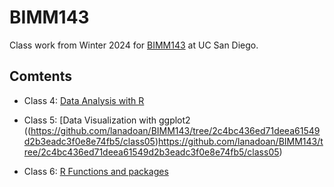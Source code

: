 # BIMM143
Class work from Winter 2024 for [BIMM143](https://bioboot.github.io/bimm143_W24/) at UC San Diego.

## Comtents

- Class 4: [Data Analysis with R](https://github.com/lanadoan/BIMM143/tree/2c4bc436ed71deea61549d2b3eadc3f0e8e74fb5/class04)

- Class 5: [Data Visualization with ggplot2 ((https://github.com/lanadoan/BIMM143/tree/2c4bc436ed71deea61549d2b3eadc3f0e8e74fb5/class05)https://github.com/lanadoan/BIMM143/tree/2c4bc436ed71deea61549d2b3eadc3f0e8e74fb5/class05)

- Class 6: [R Functions and packages](https://github.com/lanadoan/BIMM143/tree/2c4bc436ed71deea61549d2b3eadc3f0e8e74fb5/class06)

